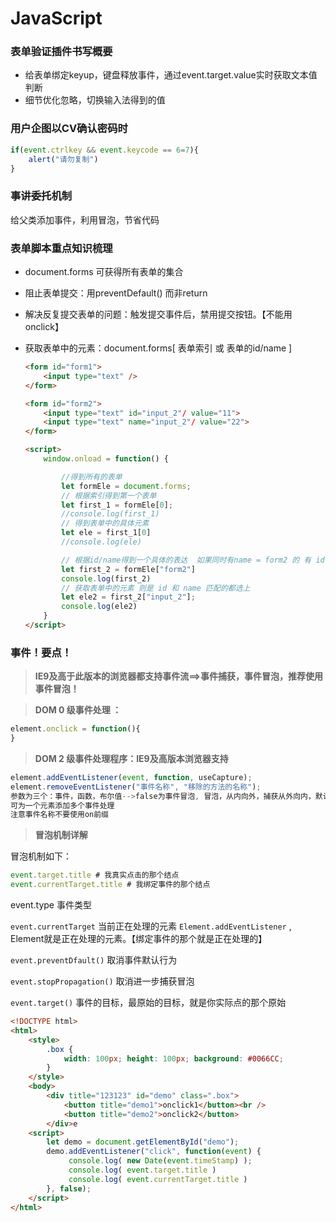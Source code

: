 # JavaScript

### 表单验证插件书写概要

- 给表单绑定keyup，键盘释放事件，通过event.target.value实时获取文本值判断
- 细节优化忽略，切换输入法得到的值

### 用户企图以CV确认密码时

```js
if(event.ctrlkey && event.keycode == 6=7){
    alert("请勿复制")
}
```

### 事讲委托机制

给父类添加事件，利用冒泡，节省代码

### 表单脚本重点知识梳理

- document.forms 可获得所有表单的集合

- 阻止表单提交：用preventDefault() 而非return 

- 解决反复提交表单的问题：触发提交事件后，禁用提交按钮。【不能用onclick】

- 获取表单中的元素：document.forms[ 表单索引 或 表单的id/name ]

  ```html
  <form id="form1">
      <input type="text" />
  </form>
  
  <form id="form2">
      <input type="text" id="input_2"/ value="11">
      <input type="text" name="input_2"/ value="22">
  </form>
  
  <script>
      window.onload = function() {
  
          //得到所有的表单
          let formEle = document.forms;
          // 根据索引得到第一个表单
          let first_1 = formEle[0];
          //console.log(first_1)
          // 得到表单中的具体元素
          let ele = first_1[0]
          //console.log(ele)
  
          // 根据id/name得到一个具体的表达  如果同时有name = form2 的 有 id = form2, 优先选择name
          let first_2 = formEle["form2"]
          console.log(first_2)
          // 获取表单中的元素 则是 id 和 name 匹配的都选上
          let ele2 = first_2["input_2"];
          console.log(ele2)
      }
  </script>
  ```

### 事件！要点！

> **IE9及高于此版本的浏览器都支持事件流==>事件捕获，事件冒泡，推荐使用事件冒泡！**

> **DOM 0 级事件处理 ：** 

```javascript
element.onclick = function(){
}
```

> **DOM 2 级事件处理程序：IE9及高版本浏览器支持**

```js
element.addEventListener(event, function, useCapture);
element.removeEventListener("事件名称", "移除的方法的名称");
参数为三个：事件，函数，布尔值-->false为事件冒泡, 冒泡，从内向外，捕获从外向内，默认为false
可为一个元素添加多个事件处理
注意事件名称不要使用on前缀
```

> **冒泡机制详解**

冒泡机制如下：

```js
event.target.title # 我真实点击的那个结点
event.currentTarget.title # 我绑定事件的那个结点
```

event.type 事件类型

`event.currentTarget` 当前正在处理的元素 `Element.addEventListener` , Element就是正在处理的元素。【绑定事件的那个就是正在处理的】

`event.preventDfault()` 取消事件默认行为

`event.stopPropagation()` 取消进一步捕获冒泡

`event.target()` 事件的目标，最原始的目标，就是你实际点的那个原始

```html
<!DOCTYPE html>
<html>
	<style>
		.box {
			width: 100px; height: 100px; background: #0066CC;
		}
	</style>
	<body>
		<div title="123123" id="demo" class=".box">
			<button title="demo1">onclick1</button><br />
			<button title="demo2">onclick2</button>
		</div>e
	<script>
		let demo = document.getElementById("demo");
		demo.addEventListener("click", function(event) {
			 console.log( new Date(event.timeStamp) );
        	 console.log( event.target.title )
             console.log( event.currentTarget.title )
		}, false);
	</script>
</html>
```



